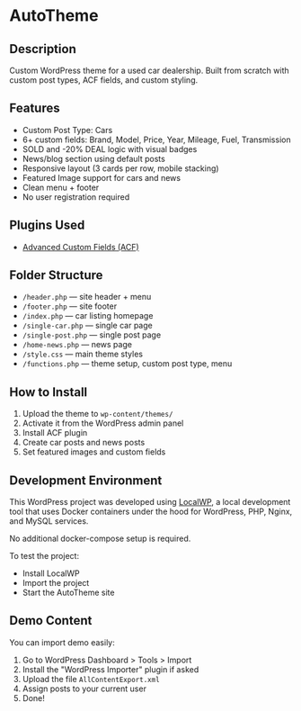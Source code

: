 # AutoTheme

## Description
Custom WordPress theme for a used car dealership. Built from scratch with custom post types, ACF fields, and custom styling.

## Features
- Custom Post Type: Cars
- 6+ custom fields: Brand, Model, Price, Year, Mileage, Fuel, Transmission
- SOLD and -20% DEAL logic with visual badges
- News/blog section using default posts
- Responsive layout (3 cards per row, mobile stacking)
- Featured Image support for cars and news
- Clean menu + footer
- No user registration required

## Plugins Used
- [Advanced Custom Fields (ACF)](https://wordpress.org/plugins/advanced-custom-fields/)

## Folder Structure
- `/header.php` — site header + menu
- `/footer.php` — site footer
- `/index.php` — car listing homepage
- `/single-car.php` — single car page
- `/single-post.php` — single post page
- `/home-news.php` — news page
- `/style.css` — main theme styles
- `/functions.php` — theme setup, custom post type, menu

## How to Install
1. Upload the theme to `wp-content/themes/`
2. Activate it from the WordPress admin panel
3. Install ACF plugin
4. Create car posts and news posts
5. Set featured images and custom fields
## Development Environment

This WordPress project was developed using [LocalWP](https://localwp.com/), 
a local development tool that uses Docker containers under the hood for WordPress, PHP, Nginx, and MySQL services.

No additional docker-compose setup is required.

To test the project:
- Install LocalWP
- Import the project
- Start the AutoTheme site

## Demo Content

You can import demo easily:

1. Go to WordPress Dashboard > Tools > Import
2. Install the "WordPress Importer" plugin if asked
3. Upload the file `AllContentExport.xml`
4. Assign posts to your current user
5. Done!
